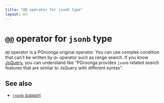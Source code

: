 ```yaml
---
title: "@@ operator for jsonb type"
layout: en
---
```


# `@@` operator for `jsonb` type

`@@` operator is a PGroonga original operator. You can use complex condition that can't be written by `@>` operator such as range search. If you know [JsQuery](https://github.com/postgrespro/jsquery), you can understand like "PGroonga provides `jsonb` related search features that are similar to JsQuery with different syntax".

## See also

  * [`jsonb` support](../jsonb.html)
